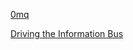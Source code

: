 
[0mq](http://250bpm.com/hits)

[Driving the Information Bus](http://hbswk.hbs.edu/archive/1884.html)

